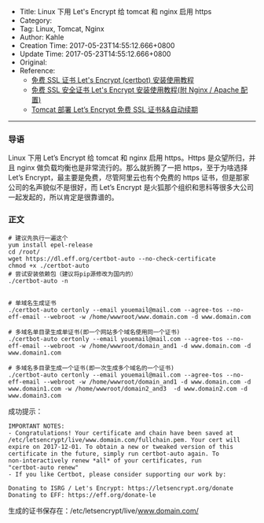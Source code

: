 - Title: Linux 下用 Let's Encrypt 给 tomcat 和 nginx 启用 https
- Category:
- Tag: Linux, Tomcat, Nginx
- Author: Kahle
- Creation Time: 2017-05-23T14:55:12.666+0800
- Update Time: 2017-05-23T14:55:12.666+0800
- Original:
- Reference:
    - [免费 SSL 证书 Let's Encrypt (certbot) 安装使用教程](https://www.vpser.net/build/letsencrypt-certbot.html)
    - [免费 SSL 安全证书 Let's Encrypt 安装使用教程(附 Nginx / Apache 配置)](https://www.vpser.net/build/letsencrypt-free-ssl.html)
    - [Tomcat 部署 Let’s Encrypt 免费 SSL 证书&&自动续期](http://www.linuxdiyf.com/linux/24147.html)

---


### 导语

Linux 下用 Let’s Encrypt 给 tomcat 和 nginx 启用 https。Https 是众望所归，并且 nginx 做负载均衡也是非常流行的。那么就折腾了一把 https，至于为啥选择 Let’s Encrypt，最主要是免费，尽管阿里云也有个免费的 https 证书，但是那家公司的名声貌似不是很好，而 Let’s Encrypt 是火狐那个组织和思科等很多大公司一起发起的，所以肯定是很靠谱的。


### 正文

```
# 建议先执行一遍这个
yum install epel-release
cd /root/
wget https://dl.eff.org/certbot-auto --no-check-certificate
chmod +x ./certbot-auto
# 尝试安装依赖包（建议将pip源修改为国内的）
./certbot-auto -n


# 单域名生成证书
./certbot-auto certonly --email youemail@mail.com --agree-tos --no-eff-email --webroot -w /home/wwwroot/www.domain.com -d www.domain.com

# 多域名单目录生成单证书(即一个网站多个域名使用同一个证书)
./certbot-auto certonly --email youemail@mail.com --agree-tos --no-eff-email --webroot -w /home/wwwroot/domain_and1 -d www.domain.com -d www.domain1.com

# 多域名多目录生成一个证书(即一次生成多个域名的一个证书)
./certbot-auto certonly --email youemail@mail.com --agree-tos --no-eff-email --webroot -w /home/wwwroot/domain_and1 -d www.domain.com -d www.domain1.com -w /home/wwwroot/domain2_and3  -d www.domain2.com -d www.domain3.com
```

成功提示：

```
IMPORTANT NOTES:
- Congratulations! Your certificate and chain have been saved at /etc/letsencrypt/live/www.domain.com/fullchain.pem. Your cert will
expire on 2017-12-01. To obtain a new or tweaked version of this
certificate in the future, simply run certbot-auto again. To
non-interactively renew *all* of your certificates, run
"certbot-auto renew"
- If you like Certbot, please consider supporting our work by:

Donating to ISRG / Let's Encrypt: https://letsencrypt.org/donate
Donating to EFF: https://eff.org/donate-le
```

生成的证书保存在：/etc/letsencrypt/live/www.domain.com/



